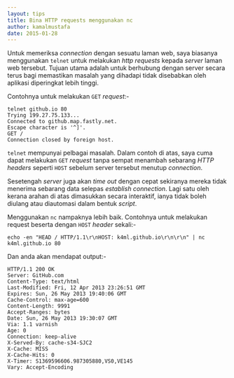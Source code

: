 ```yaml
---
layout: tips
title: Bina HTTP requests menggunakan nc
author: kamalmustafa
date: 2015-01-28
---
```


Untuk memeriksa *connection* dengan sesuatu laman web, saya biasanya menggunakan `telnet`
untuk melakukan *http requests* kepada *server* laman web tersebut. Tujuan utama adalah
untuk berhubung dengan server secara terus bagi memastikan masalah yang dihadapi tidak
disebabkan oleh aplikasi diperingkat lebih tinggi.

Contohnya untuk melakukan `GET` *request*:-

    telnet github.io 80
    Trying 199.27.75.133...
    Connected to github.map.fastly.net.
    Escape character is '^]'.
    GET /
    Connection closed by foreign host.
 
`telnet` mempunyai pelbagai masalah. Dalam contoh di atas, saya cuma dapat melakukan `GET`
*request* tanpa sempat menambah sebarang *HTTP headers* seperti `HOST` sebelum server tersebut
menutup *connection*.

Sesetengah *server* juga akan *time out* dengan cepat sekiranya mereka tidak menerima sebarang
data selepas *establish connection*. Lagi satu oleh kerana arahan di atas dimasukkan secara
interaktif, ianya tidak boleh diulang atau diautomasi dalam bentuk *script*.

Menggunakan `nc` nampaknya lebih baik. Contohnya untuk melakukan request beserta dengan `HOST`
*header* sekali:-

    echo -en "HEAD / HTTP/1.1\r\nHOST: k4ml.github.io\r\n\r\n" | nc k4ml.github.io 80

Dan anda akan mendapat output:-

    HTTP/1.1 200 OK
    Server: GitHub.com
    Content-Type: text/html
    Last-Modified: Fri, 12 Apr 2013 23:26:51 GMT
    Expires: Sun, 26 May 2013 19:40:06 GMT
    Cache-Control: max-age=600
    Content-Length: 9991
    Accept-Ranges: bytes
    Date: Sun, 26 May 2013 19:30:07 GMT
    Via: 1.1 varnish
    Age: 0
    Connection: keep-alive
    X-Served-By: cache-s34-SJC2
    X-Cache: MISS
    X-Cache-Hits: 0
    X-Timer: S1369596606.987305880,VS0,VE145
    Vary: Accept-Encoding
